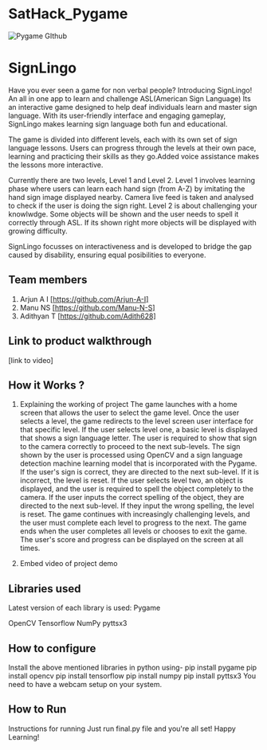 # SatHack_Pygame

![Pygame GIthub](https://user-images.githubusercontent.com/64391274/229285417-80d68655-4282-4a33-87a2-20723c8dfcb0.png)

# SignLingo

Have you ever seen a game for non verbal people? 
Introducing SignLingo! An all in one app to learn and challenge ASL(American Sign Language)
Its an interactive game designed to help deaf individuals learn and master sign language. With its user-friendly interface and engaging gameplay, SignLingo makes learning sign language both fun and educational.

The game is divided into different levels, each with its own set of sign language lessons. Users can progress through the levels at their own pace, learning and practicing their skills as they go.Added voice assistance makes the lessons more interactive.

Currently there are two levels, Level 1 and Level 2.
Level 1 involves learning phase where users can learn each hand sign (from A-Z) by imitating the hand sign image displayed nearby.
Camera live feed is taken and analysed to check if the user is doing the sign right.
Level 2 is about challenging your knowlwdge. Some objects will be shown and the user needs to spell it correctly through ASL. If its shown right more objects will be displayed with growing difficulty.

SignLingo focusses on interactiveness and  is developed to bridge the gap caused by disability, ensuring equal posibilities to everyone. 

## Team members
1. Arjun A I [https://github.com/Arjun-A-I]
2. Manu NS [https://github.com/Manu-N-S]
3. Adithyan T [https://github.com/Adith628]

## Link to product walkthrough
[link to video]

## How it Works ?
1. Explaining the working of project
The game launches with a home screen that allows the user to select the game level.
Once the user selects a level, the game redirects to the level screen user interface for that specific level.
If the user selects level one, a basic level is displayed that shows a sign language letter.
The user is required to show that sign to the camera correctly to proceed to the next sub-levels.
The sign shown by the user is processed using OpenCV and a sign language detection machine learning model that is incorporated with the Pygame.
If the user's sign is correct, they are directed to the next sub-level. If it is incorrect, the level is reset.
If the user selects level two, an object is displayed, and the user is required to spell the object completely to the camera.
If the user inputs the correct spelling of the object, they are directed to the next sub-level. If they input the wrong spelling, the level is reset.
The game continues with increasingly challenging levels, and the user must complete each level to progress to the next.
The game ends when the user completes all levels or chooses to exit the game.
The user's score and progress can be displayed on the screen at all times.


2. Embed video of project demo

## Libraries used
Latest version of each library is used:
Pygame  

OpenCV
Tensorflow
NumPy
pyttsx3

## How to configure
Install the above mentioned libraries in python using-
pip install pygame
pip install opencv
pip install tensorflow
pip install numpy
pip install pyttsx3
You need to have a webcam setup on your system.

## How to Run
Instructions for running
Just run final.py file and you're all set!
Happy Learning!
